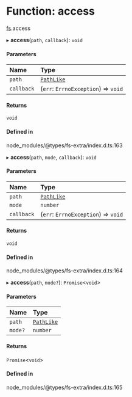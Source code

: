 # Function: access

[fs](../modules/fs.md).access

▸ **access**(`path`, `callback`): `void`

#### Parameters

| Name | Type |
| :------ | :------ |
| `path` | [`PathLike`](../types/fs.PathLike.md) |
| `callback` | (`err`: `ErrnoException`) => `void` |

#### Returns

`void`

#### Defined in

node_modules/@types/fs-extra/index.d.ts:163

▸ **access**(`path`, `mode`, `callback`): `void`

#### Parameters

| Name | Type |
| :------ | :------ |
| `path` | [`PathLike`](../types/fs.PathLike.md) |
| `mode` | `number` |
| `callback` | (`err`: `ErrnoException`) => `void` |

#### Returns

`void`

#### Defined in

node_modules/@types/fs-extra/index.d.ts:164

▸ **access**(`path`, `mode?`): `Promise`<`void`\>

#### Parameters

| Name | Type |
| :------ | :------ |
| `path` | [`PathLike`](../types/fs.PathLike.md) |
| `mode?` | `number` |

#### Returns

`Promise`<`void`\>

#### Defined in

node_modules/@types/fs-extra/index.d.ts:165
